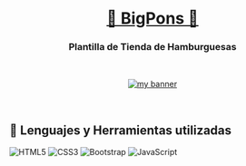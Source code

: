 <h1 align="center"><a href="https://bigpons.netlify.app/">🍔 BigPons 🍔</a></h1>
<h3 align="center">Plantilla de Tienda de Hamburguesas</h3>
<br>

<p align="center">
  <a href="#" target="_blank" rel="noreferrer"><img src="https://user-images.githubusercontent.com/100718699/200426347-c1fc80ca-abbb-417a-9e02-e80e2be9efc1.png" alt="my banner"></a>
</p>

<br>

## 💼 Lenguajes y Herramientas utilizadas
![HTML5](https://img.shields.io/badge/HTML5-E34F26?style=for-the-badge&logo=html5&logoColor=white)
![CSS3](https://img.shields.io/badge/CSS3-1572B6?style=for-the-badge&logo=css3&logoColor=white)
![Bootstrap](https://img.shields.io/badge/Bootstrap-563D7C?style=for-the-badge&logo=bootstrap&logoColor=white)
![JavaScript](https://img.shields.io/badge/JavaScript-323330?style=for-the-badge&logo=javascript&logoColor=F7DF1E)
